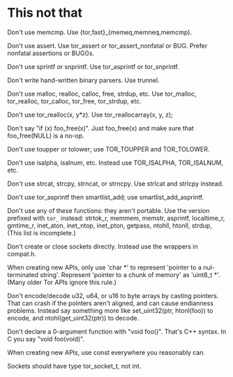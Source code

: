 This not that
==============

Don't use memcmp.  Use {tor,fast}_{memeq,memneq,memcmp}.

Don't use assert.  Use tor_assert or tor_assert_nonfatal or BUG.  Prefer
nonfatal assertions or BUG()s.

Don't use sprintf or snprintf.  Use tor_asprintf or tor_snprintf.

Don't write hand-written binary parsers.  Use trunnel.

Don't use malloc, realloc, calloc, free, strdup, etc. Use tor_malloc,
tor_realloc, tor_calloc, tor_free, tor_strdup, etc.

Don't use tor_realloc(x, y\*z). Use tor_reallocarray(x, y, z);

Don't say "if (x) foo_free(x)".  Just foo_free(x) and make sure that
foo_free(NULL) is a no-op.

Don't use toupper or tolower; use TOR_TOUPPER and TOR_TOLOWER.

Don't use isalpha, isalnum, etc.  Instead use TOR_ISALPHA, TOR_ISALNUM, etc.

Don't use strcat, strcpy, strncat, or strncpy. Use strlcat and strlcpy
instead.

Don't use tor_asprintf then smartlist_add; use smartlist_add_asprintf.

Don't use any of these functions: they aren't portable. Use the
version prefixed with `tor_` instead: strtok_r, memmem, memstr,
asprintf, localtime_r, gmtime_r, inet_aton, inet_ntop, inet_pton,
getpass, ntohll, htonll, strdup,   (This list is incomplete.)

Don't create or close sockets directly. Instead use the wrappers in
compat.h.

When creating new APIs, only use 'char \*' to represent 'pointer to a
nul-terminated string'.  Represent 'pointer to a chunk of memory' as
'uint8_t \*'.  (Many older Tor APIs ignore this rule.)

Don't encode/decode u32, u64, or u16 to byte arrays by casting
pointers. That can crash if the pointers aren't aligned, and can cause
endianness problems.  Instead say something more like set_uint32(ptr,
htonl(foo)) to encode, and ntohl(get_uint32(ptr)) to decode.

Don't declare a 0-argument function with "void foo()".  That's C++
syntax. In C you say "void foo(void)".

When creating new APIs, use const everywhere you reasonably can.

Sockets should have type tor_socket_t, not int.


